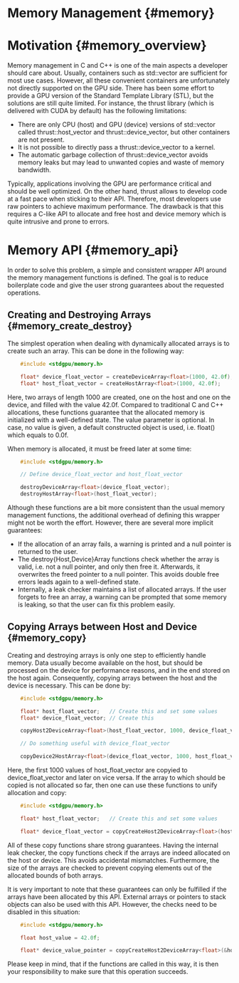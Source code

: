 Memory Management {#memory}
=================


# Motivation {#memory_overview}

Memory management in C and C++ is one of the main aspects a developer should care about. Usually, containers such as std::vector are sufficient for most use cases. However, all these convenient containers are unfortunately not directly supported on the GPU side. There has been some effort to provide a GPU version of the Standard Template Library (STL), but the solutions are still quite limited. For instance, the thrust library (which is delivered with CUDA by default) has the following limitations:

- There are only CPU (host) and GPU (device) versions of std::vector called thrust::host_vector and thrust::device_vector, but other containers are not present.
- It is not possible to directly pass a thrust::device_vector to a kernel.
- The automatic garbage collection of thrust::device_vector avoids memory leaks but may lead to unwanted copies and waste of memory bandwidth.

Typically, applications involving the GPU are performance critical and should be well optimized. On the other hand, thrust allows to develop code at a fast pace when sticking to their API. Therefore, most developers use raw pointers to achieve maximum performance. The drawback is that this requires a C-like API to allocate and free host and device memory which is quite intrusive and prone to errors.


# Memory API {#memory_api}

In order to solve this problem, a simple and consistent wrapper API around the memory management functions is defined. The goal is to reduce boilerplate code and give the user strong guarantees about the requested operations.


## Creating and Destroying Arrays {#memory_create_destroy}

The simplest operation when dealing with dynamically allocated arrays is to create such an array. This can be done in the following way:

```cpp
    #include <stdgpu/memory.h>

    float* device_float_vector = createDeviceArray<float>(1000, 42.0f);
    float* host_float_vector = createHostArray<float>(1000, 42.0f);
```

Here, two arrays of length 1000 are created, one on the host and one on the device, and filled with the value 42.0f. Compared to traditional C and C++ allocations, these functions guarantee that the allocated memory is initialized with a well-defined state. The value parameter is optional. In case, no value is given, a default constructed object is used, i.e. float() which equals to 0.0f.

When memory is allocated, it must be freed later at some time:

```cpp
    #include <stdgpu/memory.h>

    // Define device_float_vector and host_float_vector

    destroyDeviceArray<float>(device_float_vector);
    destroyHostArray<float>(host_float_vector);
```

Although these functions are a bit more consistent than the usual memory management functions, the additional overhead of defining this wrapper might not be worth the effort. However, there are several more implicit guarantees:

- If the allocation of an array fails, a warning is printed and a null pointer is returned to the user.
- The destroy{Host,Device}Array functions check whether the array is valid, i.e. not a null pointer, and only then free it. Afterwards, it overwrites the freed pointer to a null pointer. This avoids double free errors leads again to a well-defined state.
- Internally, a leak checker maintains a list of allocated arrays. If the user forgets to free an array, a warning can be prompted that some memory is leaking, so that the user can fix this problem easily.


## Copying Arrays between Host and Device {#memory_copy}

Creating and destroying arrays is only one step to efficiently handle memory. Data usually become available on the host, but should be processed on the device for performance reasons, and in the end stored on the host again. Consequently, copying arrays between the host and the device is necessary. This can be done by:

```cpp
    #include <stdgpu/memory.h>

    float* host_float_vector;   // Create this and set some values
    float* device_float_vector; // Create this

    copyHost2DeviceArray<float>(host_float_vector, 1000, device_float_vector);

    // Do something useful with device_float_vector

    copyDevice2HostArray<float>(device_float_vector, 1000, host_float_vector);
```

Here, the first 1000 values of host_float_vector are copyied to device_float_vector and later on vice versa. If the array to which should be copied is not allocated so far, then one can use these functions to unify allocation and copy:

```cpp
    #include <stdgpu/memory.h>

    float* host_float_vector;   // Create this and set some values

    float* device_float_vector = copyCreateHost2DeviceArray<float>(host_float_vector, 1000);
```

All of these copy functions share strong guarantees. Having the internal leak checker, the copy functions check if the arrays are indeed allocated on the host or device. This avoids accidental mismatches. Furthermore, the size of the arrays are checked to prevent copying elements out of the allocated bounds of both arrays.

It is very important to note that these guarantees can only be fulfilled if the arrays have been allocated by this API. External arrays or pointers to stack objects can also be used with this API. However, the checks need to be disabled in this situation:

```cpp
    #include <stdgpu/memory.h>

    float host_value = 42.0f;

    float* device_value_pointer = copyCreateHost2DeviceArray<float>(&host_value, 1, MemoryCopy::NO_CHECK);
```

Please keep in mind, that if the functions are called in this way, it is then your responsibility to make sure that this operation succeeds.
